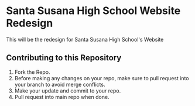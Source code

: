 # Santa Susana High School Website Redesign
This will be the redesign for Santa Susana High School's Website

## Contributing to this Repository

 1. Fork the Repo.
 2. Before making any changes on your repo, make sure to pull request into your branch to avoid merge conflicts.
 3. Make your update and commit to your repo.
 4. Pull request into main repo when done.
